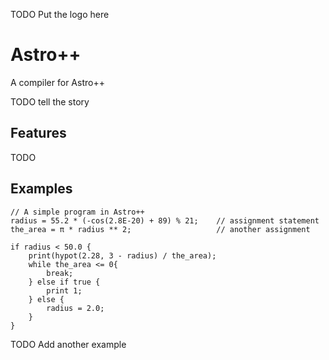 TODO Put the logo here

# Astro++

A compiler for Astro++

TODO tell the story

## Features
TODO

## Examples

```
// A simple program in Astro++
radius = 55.2 * (-cos(2.8E-20) + 89) % 21;    // assignment statement
the_area = π * radius ** 2;                   // another assignment

if radius < 50.0 {
    print(hypot(2.28, 3 - radius) / the_area);
    while the_area <= 0{
        break;
    } else if true {
        print 1;
    } else {
        radius = 2.0;
    }
}

```

TODO Add another example